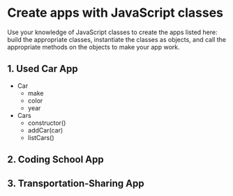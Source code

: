 # Create apps with JavaScript classes

Use your knowledge of JavaScript classes to create the apps listed here: build the appropriate classes, instantiate the classes as objects, and call the appropriate methods on the objects to make your app work.

## 1. Used Car App

- Car
	- make
	- color
	- year
- Cars
	- constructor()
	- addCar(car)
	- listCars()

## 2. Coding School App

## 3. Transportation-Sharing App
